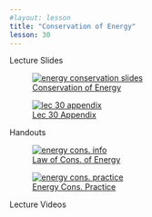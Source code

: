 ```yaml
---
#layout: lesson
title: "Conservation of Energy"
lesson: 30
---
```


<div class="heading3"> Lecture Slides </div>

<div class="thumb_container">

  <a href="https://drive.google.com/file/d/1Ak9NE0EcRYLy4f8pCICFL8MS2WsK04s8/view" target="_blank">
    <figure class="thumblink">
      <img class="thumblink-img" src="{{site.baseurl}}/images/thumbs/L30.png" alt="energy conservation slides" >
      <figcaption class="thumblink-caption"> Conservation of Energy </figcaption>
    </figure>
  </a>

  <a href="https://drive.google.com/file/d/1-y3c-t9gJECr5l4ieGkt4_MBaepEgTHM/view" target="_blank">
    <figure class="thumblink">
      <img class="thumblink-img" src="{{site.baseurl}}/images/thumbs/L30b.png" alt="lec 30 appendix" >
      <figcaption class="thumblink-caption"> Lec 30 Appendix </figcaption>
    </figure>
  </a>

</div>


<div class="heading3">
  Handouts
</div>

<div class="thumb_container">

  <a href="{{site.baseurl}}/handouts/h30_ConservativeForces.pdf" target="_blank">
    <figure class="thumblink">
      <img class="thumblink-img-portrait" src="{{site.baseurl}}/images/thumbs/H30b.png" alt="energy cons. info" >
      <figcaption class="thumblink-caption"> Law of Cons. of Energy </figcaption>
    </figure>
  </a>

  <a href="{{site.baseurl}}/handouts/h30_EnergyCons.pdf" target="_blank">
    <figure class="thumblink">
      <img class="thumblink-img-portrait" src="{{site.baseurl}}/images/thumbs/H30.png" alt="energy cons. practice" >
      <figcaption class="thumblink-caption"> Energy Cons. Practice </figcaption>
    </figure>
  </a>

</div>


<div class="heading3">
  Lecture Videos
</div>

